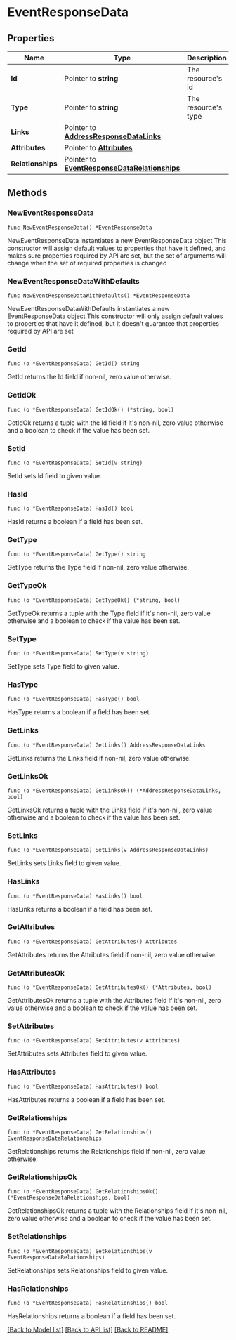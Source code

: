 # EventResponseData

## Properties

Name | Type | Description | Notes
------------ | ------------- | ------------- | -------------
**Id** | Pointer to **string** | The resource&#39;s id | [optional] 
**Type** | Pointer to **string** | The resource&#39;s type | [optional] 
**Links** | Pointer to [**AddressResponseDataLinks**](AddressResponseDataLinks.md) |  | [optional] 
**Attributes** | Pointer to [**Attributes**](Attributes.md) |  | [optional] 
**Relationships** | Pointer to [**EventResponseDataRelationships**](EventResponseDataRelationships.md) |  | [optional] 

## Methods

### NewEventResponseData

`func NewEventResponseData() *EventResponseData`

NewEventResponseData instantiates a new EventResponseData object
This constructor will assign default values to properties that have it defined,
and makes sure properties required by API are set, but the set of arguments
will change when the set of required properties is changed

### NewEventResponseDataWithDefaults

`func NewEventResponseDataWithDefaults() *EventResponseData`

NewEventResponseDataWithDefaults instantiates a new EventResponseData object
This constructor will only assign default values to properties that have it defined,
but it doesn't guarantee that properties required by API are set

### GetId

`func (o *EventResponseData) GetId() string`

GetId returns the Id field if non-nil, zero value otherwise.

### GetIdOk

`func (o *EventResponseData) GetIdOk() (*string, bool)`

GetIdOk returns a tuple with the Id field if it's non-nil, zero value otherwise
and a boolean to check if the value has been set.

### SetId

`func (o *EventResponseData) SetId(v string)`

SetId sets Id field to given value.

### HasId

`func (o *EventResponseData) HasId() bool`

HasId returns a boolean if a field has been set.

### GetType

`func (o *EventResponseData) GetType() string`

GetType returns the Type field if non-nil, zero value otherwise.

### GetTypeOk

`func (o *EventResponseData) GetTypeOk() (*string, bool)`

GetTypeOk returns a tuple with the Type field if it's non-nil, zero value otherwise
and a boolean to check if the value has been set.

### SetType

`func (o *EventResponseData) SetType(v string)`

SetType sets Type field to given value.

### HasType

`func (o *EventResponseData) HasType() bool`

HasType returns a boolean if a field has been set.

### GetLinks

`func (o *EventResponseData) GetLinks() AddressResponseDataLinks`

GetLinks returns the Links field if non-nil, zero value otherwise.

### GetLinksOk

`func (o *EventResponseData) GetLinksOk() (*AddressResponseDataLinks, bool)`

GetLinksOk returns a tuple with the Links field if it's non-nil, zero value otherwise
and a boolean to check if the value has been set.

### SetLinks

`func (o *EventResponseData) SetLinks(v AddressResponseDataLinks)`

SetLinks sets Links field to given value.

### HasLinks

`func (o *EventResponseData) HasLinks() bool`

HasLinks returns a boolean if a field has been set.

### GetAttributes

`func (o *EventResponseData) GetAttributes() Attributes`

GetAttributes returns the Attributes field if non-nil, zero value otherwise.

### GetAttributesOk

`func (o *EventResponseData) GetAttributesOk() (*Attributes, bool)`

GetAttributesOk returns a tuple with the Attributes field if it's non-nil, zero value otherwise
and a boolean to check if the value has been set.

### SetAttributes

`func (o *EventResponseData) SetAttributes(v Attributes)`

SetAttributes sets Attributes field to given value.

### HasAttributes

`func (o *EventResponseData) HasAttributes() bool`

HasAttributes returns a boolean if a field has been set.

### GetRelationships

`func (o *EventResponseData) GetRelationships() EventResponseDataRelationships`

GetRelationships returns the Relationships field if non-nil, zero value otherwise.

### GetRelationshipsOk

`func (o *EventResponseData) GetRelationshipsOk() (*EventResponseDataRelationships, bool)`

GetRelationshipsOk returns a tuple with the Relationships field if it's non-nil, zero value otherwise
and a boolean to check if the value has been set.

### SetRelationships

`func (o *EventResponseData) SetRelationships(v EventResponseDataRelationships)`

SetRelationships sets Relationships field to given value.

### HasRelationships

`func (o *EventResponseData) HasRelationships() bool`

HasRelationships returns a boolean if a field has been set.


[[Back to Model list]](../README.md#documentation-for-models) [[Back to API list]](../README.md#documentation-for-api-endpoints) [[Back to README]](../README.md)



